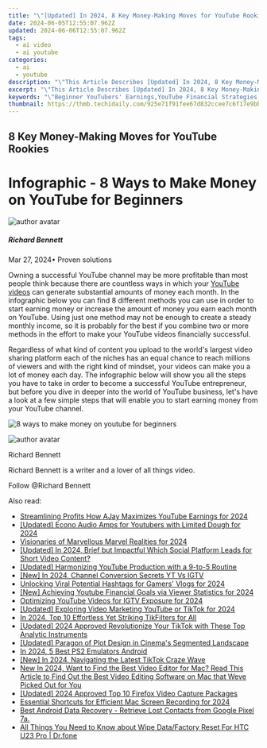 ```yaml
---
title: "\"[Updated] In 2024, 8 Key Money-Making Moves for YouTube Rookies\""
date: 2024-06-05T12:55:07.962Z
updated: 2024-06-06T12:55:07.962Z
tags:
  - ai video
  - ai youtube
categories:
  - ai
  - youtube
description: "\"This Article Describes [Updated] In 2024, 8 Key Money-Making Moves for YouTube Rookies\""
excerpt: "\"This Article Describes [Updated] In 2024, 8 Key Money-Making Moves for YouTube Rookies\""
keywords: "\"Beginner YouTubers' Earnings,YouTube Financial Strategies,Profit From YouTube,Earning Videos Rookie Style,YouTube Money Guide,Rookie Video Revenue Tips,Start-Up YouTube Income\""
thumbnail: https://thmb.techidaily.com/925e71f91fee67d832ccee7c6f17e9bb429f4160ded041f221da6fa3c4abad49.jpg
---
```


## 8 Key Money-Making Moves for YouTube Rookies

# Infographic - 8 Ways to Make Money on YouTube for Beginners

![author avatar](https://images.wondershare.com/filmora/article-images/richard-bennett.jpg)

##### Richard Bennett

 Mar 27, 2024• Proven solutions

Owning a successful YouTube channel may be more profitable than most people think because there are countless ways in which your [YouTube videos](https://tools.techidaily.com/wondershare/filmora/download/) can generate substantial amounts of money each month. In the infographic below you can find 8 different methods you can use in order to start earning money or increase the amount of money you earn each month on YouTube. Using just one method may not be enough to create a steady monthly income, so it is probably for the best if you combine two or more methods in the effort to make your YouTube videos financially successful.

Regardless of what kind of content you upload to the world's largest video sharing platform each of the niches has an equal chance to reach millions of viewers and with the right kind of mindset, your videos can make you a lot of money each day. The infographic below will show you all the steps you have to take in order to become a successful YouTube entrepreneur, but before you dive in deeper into the world of YouTube business, let's have a look at a few simple steps that will enable you to start earning money from your YouTube channel.

![8 ways to make money on youtube for beginners](https://filmora.wondershare.com/youtube-video-editing/8-ways-to-make-money-on-youtube-for-beginners.jpg)

![author avatar](https://images.wondershare.com/filmora/article-images/richard-bennett.jpg)

Richard Bennett

Richard Bennett is a writer and a lover of all things video.

Follow @Richard Bennett

<span class="atpl-alsoreadstyle">Also read:</span>
<div><ul>
<li><a href="https://facebook-video-share.techidaily.com/streamlining-profits-how-ajay-maximizes-youtube-earnings-for-2024/"><u>Streamlining Profits  How AJay Maximizes YouTube Earnings for 2024</u></a></li>
<li><a href="https://facebook-video-share.techidaily.com/updated-econo-audio-amps-for-youtubers-with-limited-dough-for-2024/"><u>[Updated] Econo Audio Amps for Youtubers with Limited Dough for 2024</u></a></li>
<li><a href="https://facebook-video-share.techidaily.com/visionaries-of-marvellous-marvel-realities-for-2024/"><u>Visionaries of Marvellous Marvel Realities for 2024</u></a></li>
<li><a href="https://facebook-video-share.techidaily.com/updated-in-2024-brief-but-impactful-which-social-platform-leads-for-short-video-content/"><u>[Updated] In 2024, Brief but Impactful  Which Social Platform Leads for Short Video Content?</u></a></li>
<li><a href="https://facebook-video-share.techidaily.com/updated-harmonizing-youtube-production-with-a-9-to-5-routine/"><u>[Updated] Harmonizing YouTube Production with a 9-to-5 Routine</u></a></li>
<li><a href="https://facebook-video-share.techidaily.com/new-in-2024-channel-conversion-secrets-yt-vs-igtv/"><u>[New] In 2024, Channel Conversion Secrets  YT Vs IGTV</u></a></li>
<li><a href="https://facebook-video-share.techidaily.com/unlocking-viral-potential-hashtags-for-gamers-vlogs-for-2024/"><u>Unlocking Viral Potential  Hashtags for Gamers' Vlogs for 2024</u></a></li>
<li><a href="https://facebook-video-share.techidaily.com/new-achieving-youtube-financial-goals-via-viewer-statistics-for-2024/"><u>[New] Achieving Youtube Financial Goals via Viewer Statistics for 2024</u></a></li>
<li><a href="https://facebook-video-share.techidaily.com/optimizing-youtube-videos-for-igtv-exposure-for-2024/"><u>Optimizing YouTube Videos for IGTV Exposure for 2024</u></a></li>
<li><a href="https://facebook-video-share.techidaily.com/updated-exploring-video-marketing-youtube-or-tiktok-for-2024/"><u>[Updated] Exploring Video Marketing  YouTube or TikTok for 2024</u></a></li>
<li><a href="https://tiktok-video-files.techidaily.com/in-2024-top-10-effortless-yet-striking-tikfilters-for-all/"><u>In 2024, Top 10 Effortless Yet Striking TikFilters for All</u></a></li>
<li><a href="https://tiktok-videos.techidaily.com/updated-2024-approved-revolutionize-your-tiktok-with-these-top-analytic-instruments/"><u>[Updated] 2024 Approved  Revolutionize Your TikTok with These Top Analytic Instruments</u></a></li>
<li><a href="https://extra-guidance.techidaily.com/updated-paragon-of-plot-design-in-cinemas-segmented-landscape/"><u>[Updated] Paragon of Plot Design in Cinema's Segmented Landscape</u></a></li>
<li><a href="https://visual-screen-recording.techidaily.com/in-2024-5-best-ps2-emulators-android/"><u>In 2024, 5 Best PS2 Emulators Android</u></a></li>
<li><a href="https://tiktok-videos.techidaily.com/new-in-2024-navigating-the-latest-tiktok-craze-wave/"><u>[New] In 2024, Navigating the Latest TikTok Craze Wave</u></a></li>
<li><a href="https://ai-video-tools.techidaily.com/new-in-2024-want-to-find-the-best-video-editor-for-mac-read-this-article-to-find-out-the-best-video-editing-software-on-mac-that-weve-picked-out-for-you/"><u>New In 2024, Want to Find the Best Video Editor for Mac? Read This Article to Find Out the Best Video Editing Software on Mac that Weve Picked Out for You</u></a></li>
<li><a href="https://video-screen-grab.techidaily.com/updated-2024-approved-top-10-firefox-video-capture-packages/"><u>[Updated] 2024 Approved  Top 10 Firefox Video Capture Packages</u></a></li>
<li><a href="https://on-screen-recording.techidaily.com/essential-shortcuts-for-efficient-mac-screen-recording-for-2024/"><u>Essential Shortcuts for Efficient Mac Screen Recording for 2024</u></a></li>
<li><a href="https://phone-solutions.techidaily.com/best-android-data-recovery-retrieve-lost-contacts-from-google-pixel-7a-by-fonelab-android-recover-contacts/"><u>Best Android Data Recovery - Retrieve Lost Contacts from Google Pixel 7a.</u></a></li>
<li><a href="https://phone-solutions.techidaily.com/all-things-you-need-to-know-about-wipe-datafactory-reset-for-htc-u23-pro-drfone-by-drfone-reset-android-reset-android/"><u>All Things You Need to Know about Wipe Data/Factory Reset For HTC U23 Pro | Dr.fone</u></a></li>
</ul></div>

<ins class="adsbygoogle"
      style="display:block"
      data-ad-client="ca-pub-7571918770474297"
      data-ad-slot="8358498916"
      data-ad-format="auto"
      data-full-width-responsive="true"></ins>